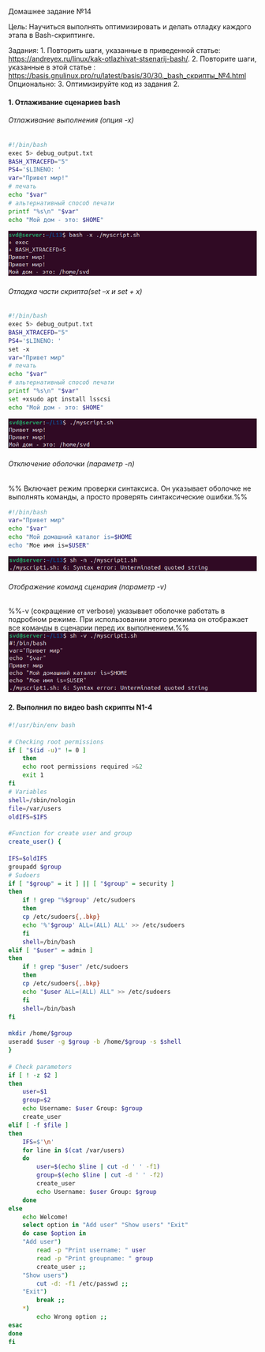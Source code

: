Домашнее задание №14

Цель: Научиться выполнять оптимизировать и делать отладку каждого этапа в Bash-скриптинге.  

Задания:
    1. Повторить шаги, указанные в приведенной статье: https://andreyex.ru/linux/kak-otlazhivat-stsenarij-bash/.
    2. Повторите шаги, указанные в этой статье : https://basis.gnulinux.pro/ru/latest/basis/30/30._bash_скрипты_№4.html
Опционально:
    3. Оптимизируйте код из задания 2.

#### 1. Отлаживание сценариев bash
###### *Отлаживание выполнения (опция -x)*
```bash
#!/bin/bash
exec 5> debug_output.txt
BASH_XTRACEFD="5"
PS4='$LINENO: '
var="Привет мир!"
# печать
echo "$var"
# альтернативный способ печати
printf "%s\n" "$var"
echo "Мой дом - это: $HOME"
```
![](screenshots/Pasted%20image%2020250501183235.png)
###### *Отладка части скрипта(set –x и set + x)*
```bash
#!/bin/bash
exec 5> debug_output.txt
BASH_XTRACEFD="5"
PS4='$LINENO: '
set -x
var="Привет мир"
# печать
echo "$var"
# альтернативный способ печати
printf "%s\n" "$var"
set +xsudo apt install lsscsi
echo "Мой дом - это: $HOME"
```
![](screenshots/Pasted%20image%2020250501184111.png)
###### *Отключение оболочки (параметр -n)*
%% Включает режим проверки синтаксиса. Он указывает оболочке не выполнять команды, а просто проверять синтаксические ошибки.%%
```bash
#!/bin/bash
var="Привет мир"
echo "$var"
echo "Мой домашний каталог is=$HOME
echo "Мое имя is=$USER"
```
![](screenshots/Pasted%20image%2020250501184840.png)
###### *Отображение команд сценария (параметр -v)*
%%-v (сокращение от verbose) указывает оболочке работать в подробном режиме. При использовании этого режима он отображает все команды в сценарии перед их выполнением.%%
![](screenshots/Pasted%20image%2020250501185117.png)
#### 2. Выполнил по видео bash скрипты N1-4
``` bash
#!/usr/bin/env bash

# Checking root permissions
if [ "$(id -u)" != 0 ]
	then
	echo root permissions required >&2
	exit 1
fi
# Variables
shell=/sbin/nologin
file=/var/users
oldIFS=$IFS

#Function for create user and group
create_user() {

IFS=$oldIFS
groupadd $group
# Sudoers
if [ "$group" = it ] || [ "$group" = security ]
then
	if ! grep "%$group" /etc/sudoers
	then
	cp /etc/sudoers{,.bkp}
	echo '%'$group' ALL=(ALL) ALL' >> /etc/sudoers
	fi
	shell=/bin/bash
elif [ "$user" = admin ]
then
	if ! grep "$user" /etc/sudoers
	then
	cp /etc/sudoers{,.bkp}
	echo "$user ALL=(ALL) ALL" >> /etc/sudoers
	fi
	shell=/bin/bash
fi

mkdir /home/$group
useradd $user -g $group -b /home/$group -s $shell
}

# Check parameters
if [ ! -z $2 ]
then
	user=$1
	group=$2
	echo Username: $user Group: $group
	create_user
elif [ -f $file ]
then
	IFS=$'\n'
	for line in $(cat /var/users)
	do
		user=$(echo $line | cut -d ' ' -f1)
		group=$(echo $line | cut -d ' ' -f2)
		create_user
		echo Username: $user Group: $group
	done
else
	echo Welcome!
	select option in "Add user" "Show users" "Exit"
	do case $option in
	"Add user")
		read -p "Print username: " user
		read -p "Print groupname: " group
		create_user ;;
	"Show users")
		cut -d: -f1 /etc/passwd ;;
	"Exit")
		break ;;
	*)
		echo Wrong option ;;
esac
done
fi
```
